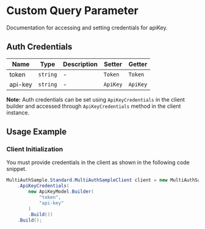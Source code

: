 
# Custom Query Parameter



Documentation for accessing and setting credentials for apiKey.

## Auth Credentials

| Name | Type | Description | Setter | Getter |
|  --- | --- | --- | --- | --- |
| token | `string` | - | `Token` | `Token` |
| api-key | `string` | - | `ApiKey` | `ApiKey` |



**Note:** Auth credentials can be set using `ApiKeyCredentials` in the client builder and accessed through `ApiKeyCredentials` method in the client instance.

## Usage Example

### Client Initialization

You must provide credentials in the client as shown in the following code snippet.

```csharp
MultiAuthSample.Standard.MultiAuthSampleClient client = new MultiAuthSample.Standard.MultiAuthSampleClient.Builder()
    .ApiKeyCredentials(
        new ApiKeyModel.Builder(
            "token",
            "api-key"
        )
        .Build())
    .Build();
```



